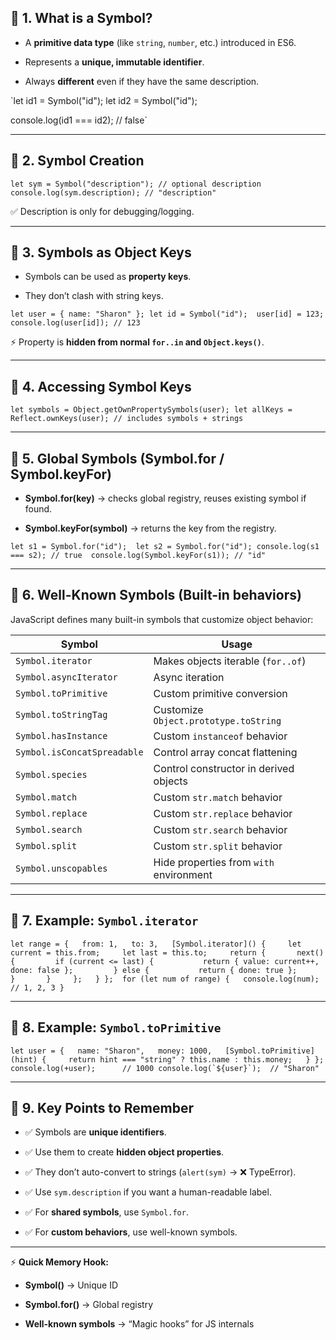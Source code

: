 
## 🔹 1. What is a Symbol?

- A **primitive data type** (like `string`, `number`, etc.) introduced in ES6.
    
- Represents a **unique, immutable identifier**.
    
- Always **different** even if they have the same description.
    

`let id1 = Symbol("id");
let id2 = Symbol("id");

console.log(id1 === id2); // false`

---

## 🔹 2. Symbol Creation

`let sym = Symbol("description"); // optional description console.log(sym.description); // "description"`

✅ Description is only for debugging/logging.

---

## 🔹 3. Symbols as Object Keys

- Symbols can be used as **property keys**.
    
- They don’t clash with string keys.
    

`let user = { name: "Sharon" }; let id = Symbol("id");  user[id] = 123; console.log(user[id]); // 123`

⚡ Property is **hidden from normal `for..in` and `Object.keys()`**.

---

## 🔹 4. Accessing Symbol Keys

`let symbols = Object.getOwnPropertySymbols(user); let allKeys = Reflect.ownKeys(user); // includes symbols + strings`

---

## 🔹 5. Global Symbols (Symbol.for / Symbol.keyFor)

- **Symbol.for(key)** → checks global registry, reuses existing symbol if found.
    
- **Symbol.keyFor(symbol)** → returns the key from the registry.
    

`let s1 = Symbol.for("id");  let s2 = Symbol.for("id"); console.log(s1 === s2); // true  console.log(Symbol.keyFor(s1)); // "id"`

---

## 🔹 6. Well-Known Symbols (Built-in behaviors)

JavaScript defines many built-in symbols that customize object behavior:

|Symbol|Usage|
|---|---|
|`Symbol.iterator`|Makes objects iterable (`for..of`)|
|`Symbol.asyncIterator`|Async iteration|
|`Symbol.toPrimitive`|Custom primitive conversion|
|`Symbol.toStringTag`|Customize `Object.prototype.toString`|
|`Symbol.hasInstance`|Custom `instanceof` behavior|
|`Symbol.isConcatSpreadable`|Control array concat flattening|
|`Symbol.species`|Control constructor in derived objects|
|`Symbol.match`|Custom `str.match` behavior|
|`Symbol.replace`|Custom `str.replace` behavior|
|`Symbol.search`|Custom `str.search` behavior|
|`Symbol.split`|Custom `str.split` behavior|
|`Symbol.unscopables`|Hide properties from `with` environment|

---

## 🔹 7. Example: `Symbol.iterator`

`let range = {   from: 1,   to: 3,   [Symbol.iterator]() {     let current = this.from;     let last = this.to;     return {       next() {         if (current <= last) {           return { value: current++, done: false };         } else {           return { done: true };         }       }     };   } };  for (let num of range) {   console.log(num); // 1, 2, 3 }`

---

## 🔹 8. Example: `Symbol.toPrimitive`

``let user = {   name: "Sharon",   money: 1000,   [Symbol.toPrimitive](hint) {     return hint === "string" ? this.name : this.money;   } };  console.log(+user);      // 1000 console.log(`${user}`);  // "Sharon"``

---

## 🔹 9. Key Points to Remember

- ✅ Symbols are **unique identifiers**.
    
- ✅ Use them to create **hidden object properties**.
    
- ✅ They don’t auto-convert to strings (`alert(sym)` → ❌ TypeError).
    
- ✅ Use `sym.description` if you want a human-readable label.
    
- ✅ For **shared symbols**, use `Symbol.for`.
    
- ✅ For **custom behaviors**, use well-known symbols.
    

---

⚡ **Quick Memory Hook:**

- **Symbol()** → Unique ID
    
- **Symbol.for()** → Global registry
    
- **Well-known symbols** → “Magic hooks” for JS internals